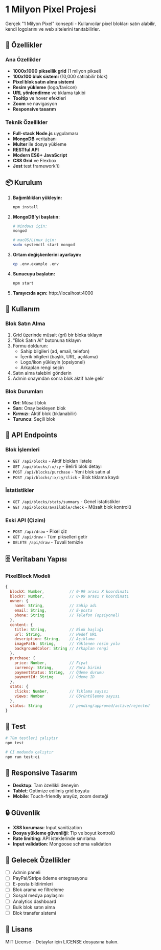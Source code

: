 # 1 Milyon Pixel Projesi

Gerçek "1 Milyon Pixel" konsepti - Kullanıcılar pixel blokları satın alabilir, kendi logolarını ve web sitelerini tanıtabilirler.

## 🚀 Özellikler

### Ana Özellikler
- **1000x1000 piksellik grid** (1 milyon piksel)
- **100x100 blok sistemi** (10,000 satılabilir blok)
- **Pixel blok satın alma sistemi**
- **Resim yükleme** (logo/favicon)
- **URL yönlendirme** ve tıklama takibi
- **Tooltip** ve hover efektleri
- **Zoom** ve navigasyon
- **Responsive tasarım**

### Teknik Özellikler
- **Full-stack Node.js** uygulaması
- **MongoDB** veritabanı
- **Multer** ile dosya yükleme
- **RESTful API**
- **Modern ES6+ JavaScript**
- **CSS Grid** ve Flexbox
- **Jest** test framework'ü

## 📦 Kurulum

1. **Bağımlılıkları yükleyin:**
   ```bash
   npm install
   ```

2. **MongoDB'yi başlatın:**
   ```bash
   # Windows için:
   mongod
   
   # macOS/Linux için:
   sudo systemctl start mongod
   ```

3. **Ortam değişkenlerini ayarlayın:**
   ```bash
   cp .env.example .env
   ```

4. **Sunucuyu başlatın:**
   ```bash
   npm start
   ```

5. **Tarayıcıda açın:**
   http://localhost:4000

## 🎯 Kullanım

### Blok Satın Alma
1. Grid üzerinde müsait (gri) bir bloka tıklayın
2. "Blok Satın Al" butonuna tıklayın
3. Formu doldurun:
   - Sahip bilgileri (ad, email, telefon)
   - İçerik bilgileri (başlık, URL, açıklama)
   - Logo/ikon yükleyin (opsiyonel)
   - Arkaplan rengi seçin
4. Satın alma talebini gönderin
5. Admin onayından sonra blok aktif hale gelir

### Blok Durumları
- **Gri**: Müsait blok
- **Sarı**: Onay bekleyen blok
- **Kırmızı**: Aktif blok (tıklanabilir)
- **Turuncu**: Seçili blok

## 🔧 API Endpoints

### Blok İşlemleri
- `GET /api/blocks` - Aktif blokları listele
- `GET /api/blocks/:x/:y` - Belirli blok detayı
- `POST /api/blocks/purchase` - Yeni blok satın al
- `POST /api/blocks/:x/:y/click` - Blok tıklama kaydı

### İstatistikler
- `GET /api/blocks/stats/summary` - Genel istatistikler
- `GET /api/blocks/available/check` - Müsait blok kontrolü

### Eski API (Çizim)
- `POST /api/draw` - Pixel çiz
- `GET /api/draw` - Tüm pikselleri getir
- `DELETE /api/draw` - Tuvali temizle

## 🗄️ Veritabanı Yapısı

### PixelBlock Modeli
```javascript
{
  blockX: Number,           // 0-99 arası X koordinatı
  blockY: Number,           // 0-99 arası Y koordinatı
  owner: {
    name: String,           // Sahip adı
    email: String,          // E-posta
    phone: String           // Telefon (opsiyonel)
  },
  content: {
    title: String,          // Blok başlığı
    url: String,            // Hedef URL
    description: String,    // Açıklama
    imagePath: String,      // Yüklenen resim yolu
    backgroundColor: String // Arkaplan rengi
  },
  purchase: {
    price: Number,          // Fiyat
    currency: String,       // Para birimi
    paymentStatus: String,  // Ödeme durumu
    paymentId: String       // Ödeme ID
  },
  stats: {
    clicks: Number,         // Tıklama sayısı
    views: Number           // Görüntülenme sayısı
  },
  status: String            // pending/approved/active/rejected
}
```

## 🧪 Test

```bash
# Tüm testleri çalıştır
npm test

# CI modunda çalıştır
npm run test:ci
```

## 📱 Responsive Tasarım

- **Desktop**: Tam özellikli deneyim
- **Tablet**: Optimize edilmiş grid boyutu
- **Mobile**: Touch-friendly arayüz, zoom desteği

## 🔒 Güvenlik

- **XSS koruması**: Input sanitization
- **Dosya yükleme güvenliği**: Tip ve boyut kontrolü
- **Rate limiting**: API isteklerinde sınırlama
- **Input validation**: Mongoose schema validation

## 🚧 Gelecek Özellikler

- [ ] Admin paneli
- [ ] PayPal/Stripe ödeme entegrasyonu
- [ ] E-posta bildirimleri
- [ ] Blok arama ve filtreleme
- [ ] Sosyal medya paylaşımı
- [ ] Analytics dashboard
- [ ] Bulk blok satın alma
- [ ] Blok transfer sistemi

## 📄 Lisans

MIT License - Detaylar için LICENSE dosyasına bakın.
